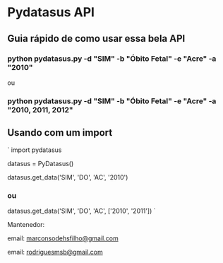 # Pydatasus API

## Guia rápido de como usar essa bela API


### python pydatasus.py -d "SIM" -b "Óbito Fetal" -e "Acre" -a "2010"

ou

### python pydatasus.py -d "SIM" -b "Óbito Fetal" -e "Acre" -a "2010, 2011, 2012"

## Usando com um import

`
import pydatasus

datasus = PyDatasus()

datasus.get_data('SIM', 'DO', 'AC', '2010')
### ou
datasus.get_data('SIM', 'DO', 'AC', ['2010', '2011'])
`

Mantenedor:

email: marconsodehsfilho@gmail.com

email: rodriguesmsb@gmail.com
